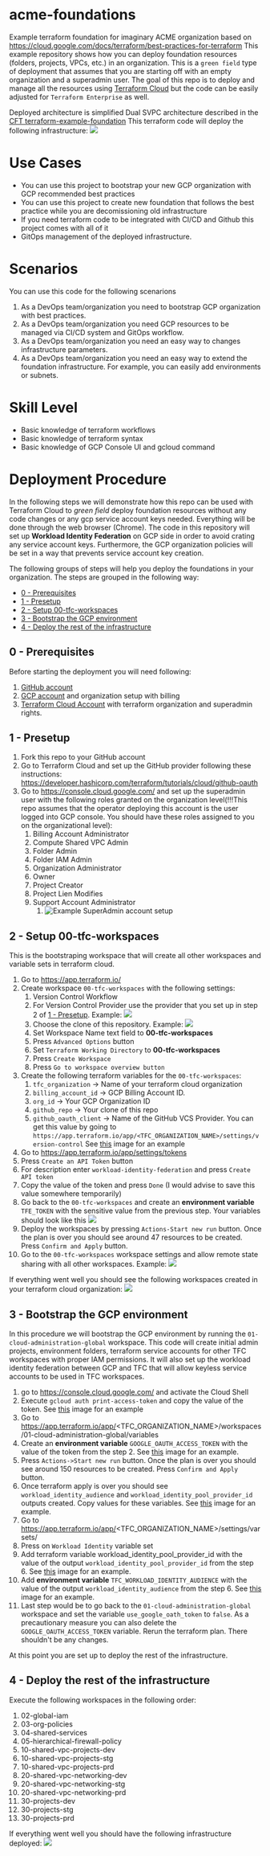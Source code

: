 # acme-foundations
Example terraform foundation for imaginary ACME organization based on https://cloud.google.com/docs/terraform/best-practices-for-terraform
This example repository shows how you can deploy foundation resources (folders, projects, VPCs, etc.) in an organization.
This is a `green field` type of deployment that assumes that you are starting off with an empty organization and
a superadmin user. The goal of this repo is to deploy and manage all the resources using [Terraform Cloud](https://app.terraform.io/)
but the code can be easily adjusted for `Terraform Enterprise` as well.

Deployed architecture is simplified Dual SVPC architecture described in the [CFT terraform-example-foundation](https://github.com/terraform-google-modules/terraform-example-foundation)
This terraform code will deploy the following infrastructure:
![](docs/ACME-Foundation.png)

# Use Cases
* You can use this project to bootstrap your new GCP organization with GCP recommended best practices
* You can use this project to create new foundation that follows the best practice while you are decomissioning old infrastructure
* If you need terraform code to be integrated with CI/CD and Github this project comes with all of it
* GitOps management of the deployed infrastructure.

# Scenarios
You can use this code for the following scenarions
1. As a DevOps team/organization you need to bootstrap GCP organization with best practices.
2. As a DevOps team/organization you need GCP resources to be managed via CI/CD system and GitOps workflow.
3. As a DevOps team/organization you need an easy way to changes infrastructure parameters.
4. As a DevOps team/organization you need an easy way to extend the foundation infrastructure. For example, you can easily add environments or subnets.

# Skill Level
* Basic knowledge of terraform workflows
* Basic knowledge of terraform syntax
* Basic knowledge of GCP Console UI and gcloud command

# Deployment Procedure
In the following steps we will demonstrate how this repo can be used with Terraform Cloud to _green field_ deploy foundation
resources without any code changes or any gcp service account keys needed. Everything will be done through the web browser
(Chrome). The code in this repository will set up **Workload Identity Federation** on GCP side in order to avoid crating any
service account keys. Furthermore, the GCP organization policies will be set in a way that prevents service account key
creation.

The following groups of steps will help you deploy the foundations in your organization. The steps are grouped in the
following way:
* [0 - Prerequisites](#0---prerequisites)
* [1 - Presetup](#1---presetup)
* [2 - Setup 00-tfc-workspaces](#2---setup-00-tfc-workspaces)
* [3 - Bootstrap the GCP environment](#3---bootstrap-the-gcp-environment)
* [4 - Deploy the rest of the infrastructure](#4---deploy-the-rest-of-the-infrastructure)

## 0 - Prerequisites
Before starting the deployment you will need following:
1. [GitHub account](https://github.com)
2. [GCP account](https://console.cloud.google.com/) and organization setup with billing
3. [Terraform Cloud Account](https://app.terraform.io) with terraform organization and superadmin rights.

## 1 - Presetup
1. Fork this repo to your GitHub account
2. Go to Terraform Cloud and set up the GitHub provider following these instructions: https://developer.hashicorp.com/terraform/tutorials/cloud/github-oauth
3. Go to https://console.cloud.google.com/ and set up the superadmin user with the following roles granted on the 
   organization level(!!!This repo assumes that the operator deploying this account is the user logged into GCP console.
   You should have these roles assigned to you on the organizational level):
   1. Billing Account Administrator
   2. Compute Shared VPC Admin
   3. Folder Admin
   4. Folder IAM Admin
   5. Organization Administrator
   6. Owner
   7. Project Creator
   8. Project Lien Modifies
   9. Support Account Administrator
      1. ![Example SuperAdmin account setup](docs/Superadmin_Organization_IAM_Roles.png)

## 2 - Setup 00-tfc-workspaces
This is the bootstraping workspace that will create all other workspaces and variable sets in terraform cloud.
1. Go to https://app.terraform.io/
2. Create workspace `00-tfc-workspaces` with the following settings:
   1. Version Control Workflow
   2. For Version Control Provider use the provider that you set up in step 2 of [1 - Presetup](#1---presetup). Example: ![](docs/00-tfc-workspaces-vcs-provider.png)
   3. Choose the clone of this repository. Example: ![](docs/00-tfc-workspaces-github-repo.png)
   4. Set Workspace Name text field to **00-tfc-workspaces**
   5. Press `Advanced Options` button
   6. Set `Terraform Working Directory` to **00-tfc-workspaces**
   7. Press `Create Workspace`
   8. Press `Go to workspace overview button`
3. Create the following terraform variables for the `00-tfc-workspaces`:
   1. `tfc_organization` -> Name of your terraform cloud organization
   2. `billing_account_id` -> GCP Billing Account ID.
   3. `org_id` -> Your GCP Organization ID
   4. `github_repo` -> Your clone of this repo
   5. `github_oauth_client` -> Name of the GitHub VCS Provider. You can get this value by going to 
      `https://app.terraform.io/app/<TFC_ORGANIZATION_NAME>/settings/version-control` See [this](docs/00-tfc-workspaces-github_oauth_client.png) image for an example
4. Go to https://app.terraform.io/app/settings/tokens
5. Press `Create an API Token` button
6. For description enter `workload-identity-federation` and press `Create API token`
7. Copy the value of the token and press `Done` (I would advise to save this value somewhere temporarily)
8. Go back to the `00-tfc-workspaces` and create an **environment variable** `TFE_TOKEN` with the sensitive value from the
   previous step. Your variables should look like this ![](docs/00-tfc-workspaces-variables.png)
9. Deploy the workspaces by pressing `Actions-Start new run` button. Once the plan is over you should see around 47
   resources to be created. Press `Confirm and Apply` button.
10. Go to the `00-tfc-workspaces` workspace settings and allow remote state sharing with all other workspaces. Example:
    ![](docs/00-tfc-workspaces-remote-state-sharing.png)

If everything went well you should see the following workspaces created in your terraform cloud organization:
![](docs/all-workspaces.png)

## 3 - Bootstrap the GCP environment
In this procedure we will bootstrap the GCP environment by running the `01-cloud-administration-global` workspace. This
code will create initial admin projects, environment folders, terraform service accounts for other TFC workspaces with
proper IAM permissions. It will also set up the workload identity federation between GCP and TFC that will allow keyless
service accounts to be used in TFC workspaces.
1. go to https://console.cloud.google.com/ and activate the Cloud Shell
2. Execute `gcloud auth print-access-token` and copy the value of the token. See [this](docs/01-cloud-administration-global-gcloud-auth.png) image for an example
3. Go to https://app.terraform.io/app/<TFC_ORGANIZATION_NAME>/workspaces/01-cloud-administration-global/variables
4. Create an **environment variable** `GOOGLE_OAUTH_ACCESS_TOKEN` with the value of the token from the step 2. See [this](docs/01-cloud-administration-google-access-token-variable.png) image for an example.
5. Press `Actions->Start new run` button. Once the plan is over you should see around 150 resources to be created. Press `Confirm and Apply` button.
6. Once terraform apply is over you should see `workload_identity_audience` and `workload_identity_pool_provider_id` outputs created. Copy values for these variables. See [this](docs/01-cloud-administration-global-outputs.png) image for an example.
7. Go to https://app.terraform.io/app/<TFC_ORGANIZATION_NAME>/settings/varsets/
8. Press on `Workload Identity` variable set
9. Add terraform variable workload_identity_pool_provider_id with the value of the output `workload_identity_pool_provider_id` from the step 6. See [this](docs/workload-identity-variable-set.png) image for an example.
10. Add **environment variable** `TFC_WORKLOAD_IDENTITY_AUDIENCE` with the value of the output `workload_identity_audience`  from the step 6. See [this](docs/workload-identity-variable-set.png) image for an example.
11. Last step would be to go back to the `01-cloud-administration-global` workspace and set the variable `use_google_oath_token` to `false`.
    As a precautionary measure you can also delete the `GOOGLE_OAUTH_ACCESS_TOKEN` variable. Rerun the terraform plan.
    There shouldn't be any changes.

At this point you are set up to deploy the rest of the infrastructure.

## 4 - Deploy the rest of the infrastructure
Execute the following workspaces in the following order:
1. 02-global-iam
2. 03-org-policies
3. 04-shared-services
4. 05-hierarchical-firewall-policy
5. 10-shared-vpc-projects-dev
6. 10-shared-vpc-projects-stg
7. 10-shared-vpc-projects-prd
8. 20-shared-vpc-networking-dev
9. 20-shared-vpc-networking-stg
10. 20-shared-vpc-networking-prd
11. 30-projects-dev
12. 30-projects-stg
13. 30-projects-prd

If everything went well you should have the following infrastructure deployed:
![](docs/projects-folders.png)